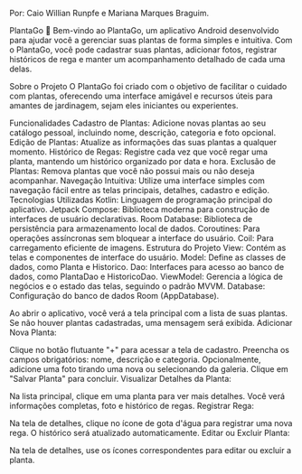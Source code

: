 Por: Caio Willian Runpfe e Mariana Marques Braguim.

PlantaGo 🌱
Bem-vindo ao PlantaGo, um aplicativo Android desenvolvido para ajudar você a gerenciar suas plantas de forma simples e intuitiva. Com o PlantaGo, você pode cadastrar suas plantas, adicionar fotos, registrar históricos de rega e manter um acompanhamento detalhado de cada uma delas.

Sobre o Projeto
O PlantaGo foi criado com o objetivo de facilitar o cuidado com plantas, oferecendo uma interface amigável e recursos úteis para amantes de jardinagem, sejam eles iniciantes ou experientes.

Funcionalidades
Cadastro de Plantas: Adicione novas plantas ao seu catálogo pessoal, incluindo nome, descrição, categoria e foto opcional.
Edição de Plantas: Atualize as informações das suas plantas a qualquer momento.
Histórico de Regas: Registre cada vez que você regar uma planta, mantendo um histórico organizado por data e hora.
Exclusão de Plantas: Remova plantas que você não possui mais ou não deseja acompanhar.
Navegação Intuitiva: Utilize uma interface simples com navegação fácil entre as telas principais, detalhes, cadastro e edição.
Tecnologias Utilizadas
Kotlin: Linguagem de programação principal do aplicativo.
Jetpack Compose: Biblioteca moderna para construção de interfaces de usuário declarativas.
Room Database: Biblioteca de persistência para armazenamento local de dados.
Coroutines: Para operações assíncronas sem bloquear a interface do usuário.
Coil: Para carregamento eficiente de imagens.
Estrutura do Projeto
View: Contém as telas e componentes de interface do usuário.
Model: Define as classes de dados, como Planta e Historico.
Dao: Interfaces para acesso ao banco de dados, como PlantaDao e HistoricoDao.
ViewModel: Gerencia a lógica de negócios e o estado das telas, seguindo o padrão MVVM.
Database: Configuração do banco de dados Room (AppDatabase).





Ao abrir o aplicativo, você verá a tela principal com a lista de suas plantas.
Se não houver plantas cadastradas, uma mensagem será exibida.
Adicionar Nova Planta:

Clique no botão flutuante "+" para acessar a tela de cadastro.
Preencha os campos obrigatórios: nome, descrição e categoria.
Opcionalmente, adicione uma foto tirando uma nova ou selecionando da galeria.
Clique em "Salvar Planta" para concluir.
Visualizar Detalhes da Planta:

Na lista principal, clique em uma planta para ver mais detalhes.
Você verá informações completas, foto e histórico de regas.
Registrar Rega:

Na tela de detalhes, clique no ícone de gota d'água para registrar uma nova rega.
O histórico será atualizado automaticamente.
Editar ou Excluir Planta:

Na tela de detalhes, use os ícones correspondentes para editar ou excluir a planta.
